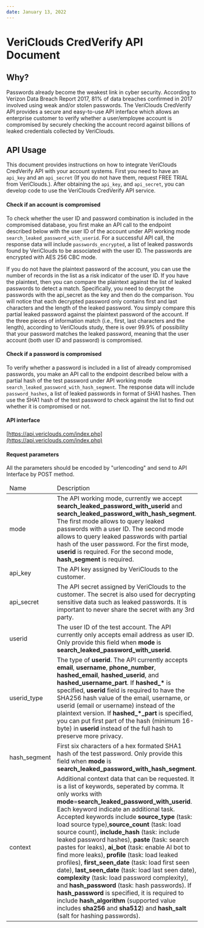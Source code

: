 ```yaml
---
date: January 13, 2022
---
```


# VeriClouds CredVerify API Document

## Why?

Passwords already become the weakest link in cyber security.
According to Verizon Data Breach Report 2017, 81% of data breaches confirmed in 2017 involved using weak and/or stolen passwords.
The VeriClouds CredVerify API provides a secure and easy-to-use API interface which allows an enterprise customer to verify whether a user/employee account is compromised by securely checking the account record against billions of leaked credentials collected by VeriClouds.

## API Usage

This document provides instructions on how to integrate VeriClouds CredVerify API with your account systems.
First you need to have an `api_key` and an `api_secret` (If you do not have them, request FREE TRIAL from VeriClouds.).
After obtaining the `api_key`, and `api_secret`, you can develop code to use the VeriClouds CredVerify API service.


#### Check if an account is compromised

To check whether the user ID and password combination is included in the compromised database, you first make an API call to the endpoint described below with the user ID of the account under API working mode `search_leaked_password_with_userid`.
For a successful API call, the response data will include `passwords_encrypted`, a list of leaked passwords found by VeriClouds to be associated with the user ID.
The passwords are encrypted with AES 256 CBC mode.

If you do not have the plaintext password of the account, you can use the number of records in the list as a risk indicator of the user ID.
If you have the plaintext, then you can compare the plaintext against the list of leaked passwords to detect a match. Specifically, you need to decrypt the passwords with the api_secret as the key and then do the comparison. You will notice that each decrypted password only contains first and last characters and the length of the leaked password. You simply compare this partial leaked password against the plaintext password of the account. If the three pieces of information match (i.e., first, last characters and the length), according to VeriClouds study, there is over 99.9% of possibility that your password matches the leaked password, meaning that the user account (both user ID and password) is compromised.

#### Check if a password is compromised

To verify whether a password is included in a list of already compromised passwords, you make an API call to the endpoint described below with a partial hash of the test password under API working mode `search_leaked_password_with_hash_segment`. The response data will include `password_hashes`, a list of leaked passwords in format of SHA1 hashes. Then use the SHA1 hash of the test password to check against the list to find out whether it is compromised or not.

#### API interface

[https://api.vericlouds.com/index.php](https://api.vericlouds.com/index.php)

#### Request parameters

All the parameters should be encoded by "urlencoding" and send to API Interface by POST method.

<table>
<thead>
<tr>
<td>Name</td>
<td>Description</td>
</tr>
</thead>
<tbody>
<tr>
<td>mode</td>
<td>The API working mode, currently we accept <b>search_leaked_password_with_userid</b> and <b>search_leaked_password_with_hash_segment</b>. The first mode allows to query leaked passwords with a user ID. The second mode allows to query leaked passwords with partial hash of the user password. For the first mode, <b>userid</b> is required. For the second mode, <b>hash_segment</b> is required.</td>
</tr>
<tr>
<td>api_key</td>
<td>The API key assigned by VeriClouds to the customer.</td>
</tr>
<tr>
<td>api_secret</td>
<td>The API secret assigned by VeriClouds to the customer. The secret is also used for decrypting sensitive data such as leaked passwords. It is important to never share the secret with any 3rd party.</td>
</tr>
<tr>
<td>userid</td>
<td>The user ID of the test account. The API currently only accepts email address as user ID. Only provide this field when <b>mode</b> is <b>search_leaked_password_with_userid</b>.</td>
</tr>
<tr>
<td>userid_type</td>
<td>The type of <b>userid</b>. The API currently accepts <b>email</b>, <b>username</b>, <b>phone_number</b>, <b>hashed_email</b>, <b>hashed_userid</b>, and <b>hashed_username_part</b>. If <b>hashed_*</b> is specified, <b>userid</b> field is required to have the SHA256 hash value of the email, username, or userid (email or username) instead of the plaintext version. If <b>hashed_*_part</b> is specified, you can put first part of the hash (minimum 16-byte) in <b>userid</b> instead of the full hash to preserve more privacy. </td>
</tr>
<tr>
<td>hash_segment</td>
<td>First six characters of a hex formated SHA1 hash of the test password. Only provide this field when <b>mode</b> is <b>search_leaked_password_with_hash_segment</b>. </td>
</tr>
<tr>
<td>context</td>
<td>Additional context data that can be requested. It is a list of keywords, seperated by comma. It only works with <b>mode</b>=<b>search_leaked_password_with_userid</b>. Each keyword indicate an additional task. Accepted keywords include <b>source_type</b> (task: load source type),<b>source_count</b> (task: load source count), <b>include_hash</b> (task: include leaked password hashes), <b>paste</b> (task: search pastes for leaks), <b>ai_bot</b> (task: enable AI bot to find more leaks), <b>profile</b> (task: load leaked profiles), <b>first_seen_date</b> (task: load first seen date), <b>last_seen_date</b> (task: load last seen date), <b>complexity</b> (task: load password complexity), and <b>hash_password</b> (task: hash passwords). If <b>hash_password</b> is specified, it is required to include <b>hash_algorithm</b> (supported value includes <b>sha256</b> and <b>sha512</b>) and <b>hash_salt</b> (salt for hashing passwords).</code></td>
</tr>
</tbody>
</table>
